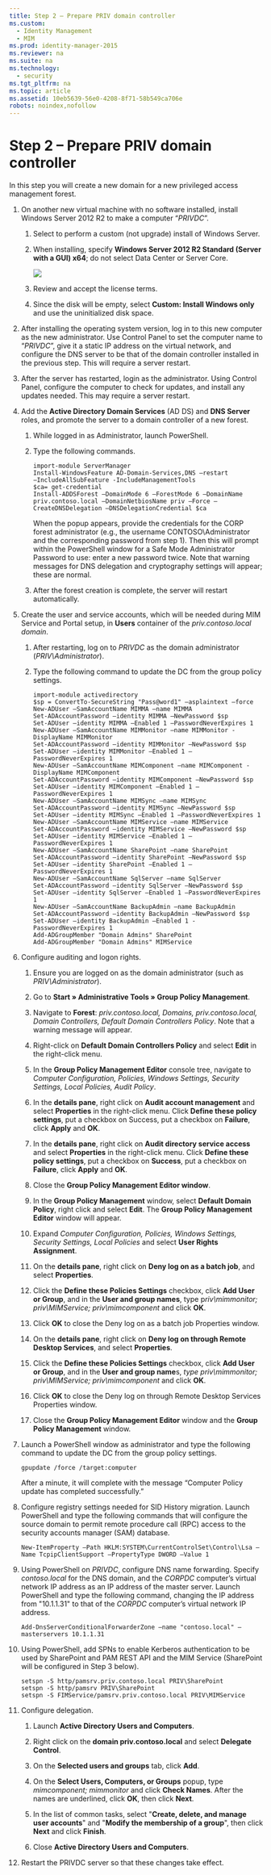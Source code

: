 ```yaml
---
title: Step 2 – Prepare PRIV domain controller
ms.custom:
  - Identity Management
  - MIM
ms.prod: identity-manager-2015
ms.reviewer: na
ms.suite: na
ms.technology:
  - security
ms.tgt_pltfrm: na
ms.topic: article
ms.assetid: 10eb5639-56e0-4208-8f71-58b549ca706e
robots: noindex,nofollow
---
```

# Step 2 – Prepare PRIV domain controller
In this step you will create a new domain for a new privileged access management forest.

1.  On another new virtual machine with no software installed, install Windows Server 2012 R2 to make a computer “*PRIVDC*”.

    1.  Select to perform a custom (not upgrade) install of Windows Server.

    2.  When installing, specify **Windows Server 2012 R2 Standard (Server with a GUI) x64**; do not select Data Center or Server Core.

        ![](Image/PAM_GS_Select_WS2012.png)

    3.  Review and accept the license terms.

    4.  Since the disk will be empty, select **Custom: Install Windows only** and use the uninitialized disk space.

2.  After installing the operating system version, log in to this new computer as the new administrator.  Use Control Panel to set the computer name to “*PRIVDC*”, give it a static IP address on the virtual network, and configure the DNS server to be that of the domain controller installed in the previous step.  This will require a server restart.

3.  After the server has restarted, login as the administrator. Using Control Panel, configure the computer to check for updates, and install any updates needed.  This may require a server restart.

4.  Add the **Active Directory Domain Services** (AD DS) and **DNS Server** roles, and promote the server to a domain controller of a new forest.

    1.  While logged in as Administrator, launch PowerShell.

    2.  Type the following commands.

        ```
        import-module ServerManager
        Install-WindowsFeature AD-Domain-Services,DNS –restart                            –IncludeAllSubFeature -IncludeManagementTools
        $ca= get-credential
        Install-ADDSForest –DomainMode 6 –ForestMode 6 –DomainName priv.contoso.local –DomainNetbiosName priv –Force –CreateDNSDelegation –DNSDelegationCredential $ca
        ```
        When the popup appears, provide the credentials for the CORP forest administrator (e.g., the username CONTOSO\Administrator and the corresponding password from step 1).  Then this will prompt within the PowerShell window for a Safe Mode Administrator Password to use: enter a new password twice.  Note that warning messages for DNS delegation and cryptography settings will appear; these are normal.

    3.  After the forest creation is complete, the server will restart automatically.

5.  Create the user and service accounts, which will be needed during MIM Service and Portal setup, in **Users** container of the *priv.contoso.local domain*.

    1.  After restarting, log on to *PRIVDC* as the domain administrator (*PRIV\Administrator*).

    2.  Type the following command to update the DC from the group policy settings.

        ```
        import-module activedirectory
        $sp = ConvertTo-SecureString "Pass@word1" –asplaintext –force
        New-ADUser –SamAccountName MIMMA –name MIMMA
        Set-ADAccountPassword –identity MIMMA –NewPassword $sp
        Set-ADUser –identity MIMMA –Enabled 1 –PasswordNeverExpires 1
        New-ADUser –SamAccountName MIMMonitor –name MIMMonitor -DisplayName MIMMonitor
        Set-ADAccountPassword –identity MIMMonitor –NewPassword $sp
        Set-ADUser –identity MIMMonitor –Enabled 1 –PasswordNeverExpires 1
        New-ADUser –SamAccountName MIMComponent –name MIMComponent -DisplayName MIMComponent
        Set-ADAccountPassword –identity MIMComponent –NewPassword $sp
        Set-ADUser –identity MIMComponent –Enabled 1 –PasswordNeverExpires 1
        New-ADUser –SamAccountName MIMSync –name MIMSync
        Set-ADAccountPassword –identity MIMSync –NewPassword $sp
        Set-ADUser –identity MIMSync –Enabled 1 –PasswordNeverExpires 1
        New-ADUser –SamAccountName MIMService –name MIMService
        Set-ADAccountPassword –identity MIMService –NewPassword $sp
        Set-ADUser –identity MIMService –Enabled 1 –PasswordNeverExpires 1
        New-ADUser –SamAccountName SharePoint –name SharePoint
        Set-ADAccountPassword –identity SharePoint –NewPassword $sp
        Set-ADUser –identity SharePoint –Enabled 1 –PasswordNeverExpires 1
        New-ADUser –SamAccountName SqlServer –name SqlServer
        Set-ADAccountPassword –identity SqlServer –NewPassword $sp
        Set-ADUser –identity SqlServer –Enabled 1 –PasswordNeverExpires 1
        New-ADUser –SamAccountName BackupAdmin –name BackupAdmin
        Set-ADAccountPassword –identity BackupAdmin –NewPassword $sp
        Set-ADUser –identity BackupAdmin –Enabled 1 -PasswordNeverExpires 1
        Add-ADGroupMember "Domain Admins" SharePoint
        Add-ADGroupMember "Domain Admins" MIMService
        ```

6.  Configure auditing and logon rights.

    1.  Ensure you are logged on as the domain administrator (such as *PRIV\Administrator*).

    2.  Go to **Start » Administrative Tools »  Group Policy Management**.

    3.  Navigate to **Forest**: *priv.contoso.local, Domains, priv.contoso.local, Domain Controllers, Default Domain Controllers Policy*. Note that a warning message will appear.

    4.  Right-click on **Default Domain Controllers Policy** and select **Edit** in the right-click menu.

    5.  In the **Group Policy Management Editor** console tree, navigate to *Computer Configuration, Policies, Windows Settings, Security Settings, Local Policies, Audit Policy*.

    6.  In the **details pane**, right click on **Audit account management** and select **Properties** in the right-click menu. Click **Define these policy settings**, put a checkbox on Success, put a checkbox on **Failure**, click **Apply** and **OK**.

    7.  In the **details pane**, right click on **Audit directory service access** and select **Properties** in the right-click menu. Click **Define these policy settings**, put a checkbox on **Success**, put a checkbox on **Failure**, click **Apply** and **OK**.

    8.  Close the **Group Policy Management Editor window**.

    9. In the **Group Policy Management** window, select **Default Domain Policy**, right click and select **Edit**. The **Group Policy Management Editor** window will appear.

    10. Expand *Computer Configuration, Policies, Windows Settings, Security Settings, Local Policies* and select **User Rights Assignment**.

    11. On the **details pane**, right click on **Deny log on as a batch job**, and select **Properties**.

    12. Click the **Define these Policies Settings** checkbox, click **Add User or Group**, and in the **User and group names**, type p*riv\mimmonitor; priv\MIMService; priv\mimcomponent* and click **OK**.

    13. Click **OK** to close the Deny log on as a batch job Properties window.

    14. On the **details pane**, right click on **Deny log on through Remote Desktop Services**, and select **Properties**.

    15. Click the **Define these Policies Settings** checkbox, click **Add User or Group**, and in the **User and group name**s, *type priv\mimmonitor; priv\MIMService; priv\mimcomponent* and click **OK**.

    16. Click **OK** to close the Deny log on through Remote Desktop Services Properties window.

    17. Close the **Group Policy Management Editor** window and the **Group Policy Management** window.

7.  Launch a PowerShell window as administrator and type the following command to update the DC from the group policy settings.

    ```
    gpupdate /force /target:computer
    ```
    After a minute, it will complete with the message “Computer Policy update has completed successfully.”

8.  Configure registry settings needed for SID History migration. Launch PowerShell and type the following commands that will configure the source domain to permit remote procedure call (RPC) access to the security accounts manager (SAM) database.

    ```
    New-ItemProperty –Path HKLM:SYSTEM\CurrentControlSet\Control\Lsa –Name TcpipClientSupport –PropertyType DWORD –Value 1
    ```

9. Using PowerShell on *PRIVDC*, configure DNS name forwarding.  Specify *contoso.local* for the DNS domain, and the *CORPDC* computer’s virtual network IP address as an IP address of the master server. Launch PowerShell and type the following command, changing the IP address from "10.1.1.31" to that of the *CORPDC* computer’s virtual network IP address.

    ```
    Add-DnsServerConditionalForwarderZone –name "contoso.local" –masterservers 10.1.1.31
    ```

10. Using PowerShell, add SPNs to enable Kerberos authentication to be used by SharePoint and PAM REST API and the MIM Service (SharePoint will be configured in Step 3 below).

    ```
    setspn -S http/pamsrv.priv.contoso.local PRIV\SharePoint
    setspn -S http/pamsrv PRIV\SharePoint
    setspn -S FIMService/pamsrv.priv.contoso.local PRIV\MIMService
    ```

11. Configure delegation.

    1.  Launch **Active Directory Users and Computers**.

    2.  Right click on the **domain priv.contoso.local** and select **Delegate Control**.

    3.  On the **Selected users and groups** tab, click **Add**.

    4.  On the **Select Users, Computers, or Groups** popup, type *mimcomponent; mimmonitor* and click **Check Names**.  After the names are underlined, click **OK**, then click **Next**.

    5.  In the list of common tasks, select "**Create, delete, and manage user accounts**" and "**Modify the membership of a group**", then click **Next** and click **Finish**.

    6.  Close **Active Directory Users and Computers**.

12. Restart the PRIVDC server so that these changes take effect.
